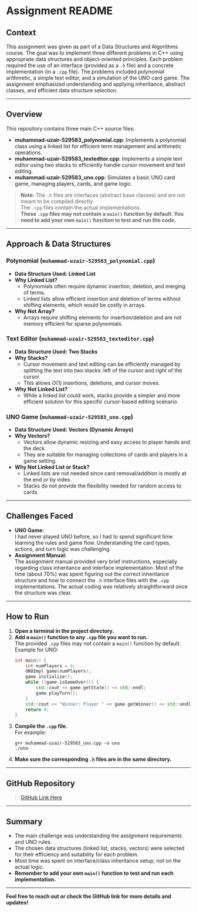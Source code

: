 # Assignment README

## Context

This assignment was given as part of a Data Structures and Algorithms course. The goal was to implement three different problems in C++ using appropriate data structures and object-oriented principles. Each problem required the use of an interface (provided as a `.h` file) and a concrete implementation (in a `.cpp` file). The problems included polynomial arithmetic, a simple text editor, and a simulation of the UNO card game. The assignment emphasized understanding and applying inheritance, abstract classes, and efficient data structure selection.

---

## Overview

This repository contains three main C++ source files:

- **muhammad-uzair-529583_polynomial.cpp**: Implements a polynomial class using a linked list for efficient term management and arithmetic operations.
- **muhammad-uzair-529583_texteditor.cpp**: Implements a simple text editor using two stacks to efficiently handle cursor movement and text editing.
- **muhammad-uzair-529583_uno.cpp**: Simulates a basic UNO card game, managing players, cards, and game logic.

> **Note:** The `.h` files are interfaces (abstract base classes) and are not meant to be compiled directly.  
> The `.cpp` files contain the actual implementations.  
> **These `.cpp` files may not contain a `main()` function by default. You need to add your own `main()` function to test and run the code.**

---

## Approach & Data Structures

### Polynomial (`muhammad-uzair-529583_polynomial.cpp`)
- **Data Structure Used:** **Linked List**
- **Why Linked List?**
  - Polynomials often require dynamic insertion, deletion, and merging of terms.
  - Linked lists allow efficient insertion and deletion of terms without shifting elements, which would be costly in arrays.
- **Why Not Array?**
  - Arrays require shifting elements for insertion/deletion and are not memory efficient for sparse polynomials.

### Text Editor (`muhammad-uzair-529583_texteditor.cpp`)
- **Data Structure Used:** **Two Stacks**
- **Why Stacks?**
  - Cursor movement and text editing can be efficiently managed by splitting the text into two stacks: left of the cursor and right of the cursor.
  - This allows O(1) insertions, deletions, and cursor moves.
- **Why Not Linked List?**
  - While a linked list could work, stacks provide a simpler and more efficient solution for this specific cursor-based editing scenario.

### UNO Game (`muhammad-uzair-529583_uno.cpp`)
- **Data Structure Used:** **Vectors (Dynamic Arrays)**
- **Why Vectors?**
  - Vectors allow dynamic resizing and easy access to player hands and the deck.
  - They are suitable for managing collections of cards and players in a game setting.
- **Why Not Linked List or Stack?**
  - Linked lists are not needed since card removal/addition is mostly at the end or by index.
  - Stacks do not provide the flexibility needed for random access to cards.

---

## Challenges Faced

- **UNO Game:**  
  I had never played UNO before, so I had to spend significant time learning the rules and game flow. Understanding the card types, actions, and turn logic was challenging.
- **Assignment Manual:**  
  The assignment manual provided very brief instructions, especially regarding class inheritance and interface implementation. Most of the time (about 70%) was spent figuring out the correct inheritance structure and how to connect the `.h` interface files with the `.cpp` implementations. The actual coding was relatively straightforward once the structure was clear.

---

## How to Run

1. **Open a terminal in the project directory.**
2. **Add a `main()` function to any `.cpp` file you want to run.**  
   The provided `.cpp` files may not contain a `main()` function by default.  
   Example for UNO:
   ```cpp
   int main() {
       int numPlayers = 4;
       UNOImpl game(numPlayers);
       game.initialize();
       while (!game.isGameOver()) {
           std::cout << game.getState() << std::endl;
           game.playTurn();
       }
       std::cout << "Winner: Player " << game.getWinner() << std::endl;
       return 0;
   }
   ```
3. **Compile the `.cpp` file.**  
   For example:
   ```
   g++ muhammad-uzair-529583_uno.cpp -o uno
   ./uno
   ```
4. **Make sure the corresponding `.h` files are in the same directory.**

---

## GitHub Repository

> [GitHub Link Here](https://github.com/Uzair-32/DSA-Assignment_1)

---

## Summary

- The main challenge was understanding the assignment requirements and UNO rules.
- The chosen data structures (linked list, stacks, vectors) were selected for their efficiency and suitability for each problem.
- Most time was spent on interface/class inheritance setup, not on the actual logic.
- **Remember to add your own `main()` function to test and run each implementation.**

---

**Feel free to reach out or check the GitHub link for more details and updates!**
